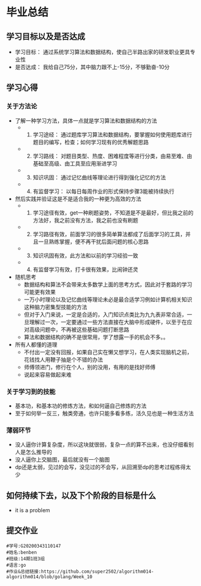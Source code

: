 # 毕业总结

## 学习目标以及是否达成
- 学习目标： 通过系统学习算法和数据结构，使自己半路出家的研发职业更具专业性
- 是否达成： 我给自己75分，其中脑力跟不上-15分，不够勤奋-10分

## 学习心得

### 关于方法论
- 了解一种学习方法，具体一点就是学习算法和数据结构的方法
  - 1. 学习途经： 通过题库学习算法和数据结构，要掌握如何使用题库进行题目的编写，检查；如何学习现有的优秀解题思路
  - 2. 学习路线： 对题目类型、热度、困难程度等进行分类，由易至难、由基础至高级、由工具至应用渐进学习
  - 3. 知识巩固： 通过记忆曲线等理论进行得到强化记忆的方法
  - 4. 有监督学习： 以每日每周作业的形式保持步骤3能被持续执行
- 然后实践并验证这是不是适合我的一种更为高效的方法  
  - 1. 学习途径有效，get一种刷题姿势，不知道是不是最好，但比我之前的方法好，我之前没有方法，我之前也没有刷题
  - 2. 学习路径有效，前面学习的很多简单算法都成了后面学习的工具，并且一旦熟练掌握，便不再干扰后面问题的核心思路
  - 3. 知识巩固有效，此方法和以前的学习经验一致
  - 4. 有监督学习有效，打卡很有效果，比闹钟还灵
- 随机思考
  - 数据结构和算法不会带来太多数学上面的思考方式，因此对于套路的学习可能更有效果
  - 一万小时理论以及记忆曲线等理论未必是最合适学习例如计算机相关知识这种脑力密集型技能的方法
  - 但对于入门来说，一定是合适的，入门知识点类比为九九表非常合适，一旦理解过一次，一定要通过一些方法直接在大脑中形成硬件，以至于在应对高级问题中，不再被这些基础问题打断思路
  - 算法和数据结构的确不是很常用，学了想露一手的机会不多。。
- 所有人都懂的道理
  - 不付出一定没有回报，如果自己实在懒又想学习，在人类实现脑机之前，花钱找人用鞭子抽是个不错的办法
  - 师傅领进门，修行在个人，别的没用，有用的是找好师傅
  - 说起来容易做起来难

### 关于学习到的技能
- 基本功，和基本功的修炼方法，和如何逼自己修炼的方法
- 至于如何举一反三，触类旁通，也许只能多看多练，活久见也是一种生活方法

### 薄弱环节
- 没人逼你计算复杂度，所以这块就很弱，复杂一点的算不出来，也没仔细看别人是怎么推导的
- 没人逼你上交脑图，最后就没有一个脑图
- dp还是太弱，见过的会写，没见过的不会写，从回溯至dp的思考过程练得太少

## 如何持续下去，以及下个阶段的目标是什么
- it is a problem

## 提交作业

```
#学号:G20200343110147
#姓名:benben
#班级:14期1班3组
#语言:go
#作业&总结链接:https://github.com/super2502/algorithm014-algorithm014/blob/golang/Week_10
```